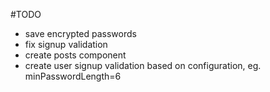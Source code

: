 #TODO

- save encrypted passwords
- fix signup validation
- create posts component
- create user signup validation based on configuration, eg. minPasswordLength=6